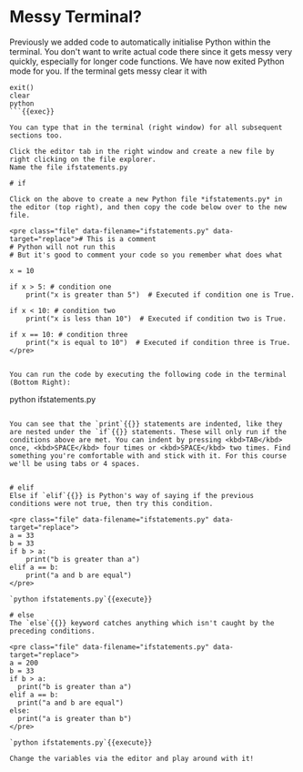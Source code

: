 # Messy Terminal?
Previously we added code to automatically initialise Python within the terminal. You don't want to write actual code there since it gets messy very quickly, especially for longer code functions. We have now exited Python mode for you. If the terminal gets messy clear it with
```
exit()
clear
python
```{{exec}}

You can type that in the terminal (right window) for all subsequent sections too.

Click the editor tab in the right window and create a new file by right clicking on the file explorer.
Name the file ifstatements.py

# if

Click on the above to create a new Python file *ifstatements.py* in the editor (top right), and then copy the code below over to the new file.

<pre class="file" data-filename="ifstatements.py" data-target="replace"># This is a comment
# Python will not run this
# But it's good to comment your code so you remember what does what

x = 10

if x > 5: # condition one
    print("x is greater than 5")  # Executed if condition one is True.

if x < 10: # condition two
    print("x is less than 10")  # Executed if condition two is True.

if x == 10: # condition three
    print("x is equal to 10")  # Executed if condition three is True. </pre>


You can run the code by executing the following code in the terminal (Bottom Right):
```
python ifstatements.py
```{{exec}}

You can see that the `print`{{}} statements are indented, like they are nested under the `if`{{}} statements. These will only run if the conditions above are met. You can indent by pressing <kbd>TAB</kbd> once, <kbd>SPACE</kbd> four times or <kbd>SPACE</kbd> two times. Find something you're comfortable with and stick with it. For this course we'll be using tabs or 4 spaces.


# elif
Else if `elif`{{}} is Python's way of saying if the previous conditions were not true, then try this condition.

<pre class="file" data-filename="ifstatements.py" data-target="replace">
a = 33
b = 33
if b > a:
    print("b is greater than a")
elif a == b:
    print("a and b are equal")
</pre>

`python ifstatements.py`{{execute}}

# else
The `else`{{}} keyword catches anything which isn't caught by the preceding conditions.

<pre class="file" data-filename="ifstatements.py" data-target="replace">
a = 200
b = 33
if b > a:
  print("b is greater than a")
elif a == b:
  print("a and b are equal")
else:
  print("a is greater than b")
</pre>

`python ifstatements.py`{{execute}}

Change the variables via the editor and play around with it!

